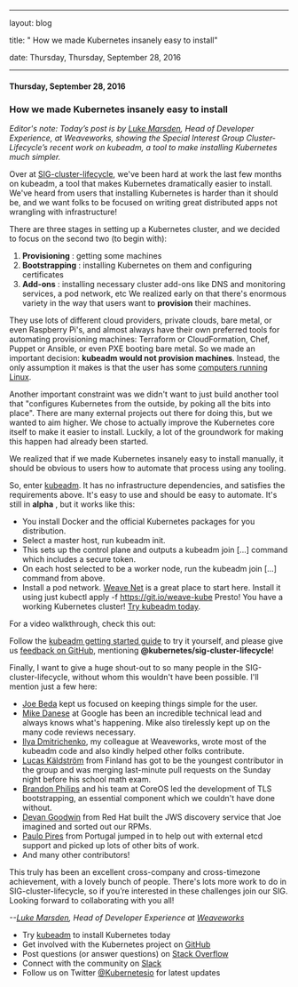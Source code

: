 ---

   layout: blog

   title:  " How we made Kubernetes insanely easy to install" 

   date:   Thursday,  Thursday, September 28, 2016 
 

   --- 
#### Thursday, September 28, 2016 
### How we made Kubernetes insanely easy to install 
  
_Editor's note: Today’s post is by [Luke Marsden](https://twitter.com/lmarsden), Head of Developer Experience, at Weaveworks, showing the Special Interest Group Cluster-Lifecycle’s recent work on kubeadm, a tool to make installing Kubernetes much simpler._  
  
Over at&nbsp;[SIG-cluster-lifecycle](https://github.com/kubernetes/community/blob/master/sig-cluster-lifecycle/README.md), we've been hard at work the last few months on kubeadm, a tool that makes Kubernetes dramatically easier to install. We've heard from users that installing Kubernetes is harder than it should be, and we want folks to be focused on writing great distributed apps not wrangling with infrastructure!  
  
There are three stages in setting up a Kubernetes cluster, and we decided to focus on the second two (to begin with):  

1. **Provisioning** : getting some machines
2. **Bootstrapping** : installing Kubernetes on them and configuring certificates
3. **Add-ons** : installing necessary cluster add-ons like DNS and monitoring services, a pod network, etc
We realized early on that there's enormous variety in the way that users want to **provision** their machines.  
  
They use lots of different cloud providers, private clouds, bare metal, or even Raspberry Pi's, and almost always have their own preferred tools for automating provisioning machines: Terraform or CloudFormation, Chef, Puppet or Ansible, or even PXE booting bare metal. So we made an important decision: **kubeadm would not provision machines**. Instead, the only assumption it makes is that the user has some [computers running Linux](http://kubernetes.io/docs/getting-started-guides/kubeadm/#prerequisites).  
  
Another important constraint was we didn't want to just build another tool that "configures Kubernetes from the outside, by poking all the bits into place". There are many external projects out there for doing this, but we wanted to aim higher. We chose to actually improve the Kubernetes core itself to make it easier to install. Luckily, a lot of the groundwork for making this happen had already been started.  
  
We realized that if we made Kubernetes insanely easy to install manually, it should be obvious to users how to automate that process using any tooling.  
  
So, enter [kubeadm](http://kubernetes.io/docs/getting-started-guides/kubeadm/). It has no infrastructure dependencies, and satisfies the requirements above. It's easy to use and should be easy to automate. It's still in **alpha** , but it works like this:  

- You install Docker and the official Kubernetes packages for you distribution.
- Select a master host, run kubeadm init.
- This sets up the control plane and outputs a kubeadm join [...] command which includes a secure token.
- On each host selected to be a worker node, run the kubeadm join [...] command from above.
- Install a pod network. [Weave Net](https://github.com/weaveworks/weave-kube) is a great place to start here. Install it using just kubectl apply -f https://git.io/weave-kube
Presto! You have a working Kubernetes cluster! [Try kubeadm today](http://kubernetes.io/docs/getting-started-guides/kubeadm/).&nbsp;  
  
For a video walkthrough, check this out:  
  
  
  
Follow the&nbsp;[kubeadm getting started guide](http://kubernetes.io/docs/getting-started-guides/kubeadm/) to try it yourself, and please give us [feedback on GitHub](https://github.com/kubernetes/kubernetes/issues/new), mentioning **@kubernetes/sig-cluster-lifecycle**!  
  
Finally, I want to give a huge shout-out to so many people in the SIG-cluster-lifecycle, without whom this wouldn't have been possible. I'll mention just a few here:  
  

- [Joe Beda](https://twitter.com/jbeda) kept us focused on keeping things simple for the user.
- [Mike Danese](https://twitter.com/errordeveloper) at Google has been an incredible technical lead and always knows what's happening. Mike also tirelessly kept up on the many code reviews necessary.
- [Ilya Dmitrichenko](https://twitter.com/errordeveloper), my colleague at Weaveworks, wrote most of the kubeadm code and also kindly helped other folks contribute.
- [Lucas Käldström](https://twitter.com/kubernetesonarm) from Finland has got to be the youngest contributor in the group and was merging last-minute pull requests on the Sunday night before his school math exam.
- [Brandon Philips](https://twitter.com/brandonphilips) and his team at CoreOS led the development of TLS bootstrapping, an essential component which we couldn't have done without.
- [Devan Goodwin](https://twitter.com/dgood) from Red Hat built the JWS discovery service that Joe imagined and sorted out our RPMs.
- [Paulo Pires](https://twitter.com/el_ppires) from Portugal jumped in to help out with external etcd support and picked up lots of other bits of work.
- And many other contributors!
  
This truly has been an excellent cross-company and cross-timezone achievement, with a lovely bunch of people. There's lots more work to do in SIG-cluster-lifecycle, so if you’re interested in these challenges join our SIG. Looking forward to collaborating with you all!  
  
_--[Luke Marsden](https://twitter.com/lmarsden), Head of Developer Experience at [Weaveworks](https://twitter.com/weaveworks)_  
  

- Try [kubeadm](http://kubernetes.io/docs/getting-started-guides/kubeadm/) to install Kubernetes today
- Get involved with the Kubernetes project on [GitHub](https://github.com/kubernetes/kubernetes)&nbsp;
- Post questions (or answer questions) on [Stack Overflow](http://stackoverflow.com/questions/tagged/kubernetes)&nbsp;
- Connect with the community on [Slack](http://slack.k8s.io/)
- Follow us on Twitter [@Kubernetesio](https://twitter.com/kubernetesio) for latest updates
  

  

